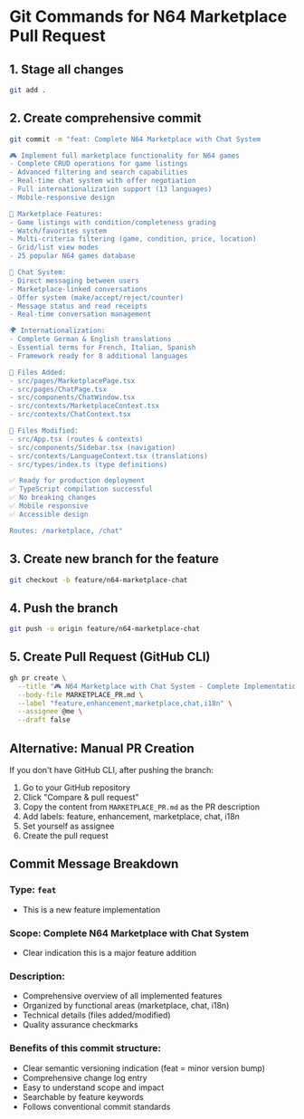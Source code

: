 # Git Commands for N64 Marketplace Pull Request

## 1. Stage all changes
```bash
git add .
```

## 2. Create comprehensive commit
```bash
git commit -m "feat: Complete N64 Marketplace with Chat System

🎮 Implement full marketplace functionality for N64 games
- Complete CRUD operations for game listings
- Advanced filtering and search capabilities
- Real-time chat system with offer negotiation
- Full internationalization support (13 languages)
- Mobile-responsive design

🛒 Marketplace Features:
- Game listings with condition/completeness grading
- Watch/favorites system
- Multi-criteria filtering (game, condition, price, location)
- Grid/list view modes
- 25 popular N64 games database

💬 Chat System:
- Direct messaging between users
- Marketplace-linked conversations
- Offer system (make/accept/reject/counter)
- Message status and read receipts
- Real-time conversation management

🌍 Internationalization:
- Complete German & English translations
- Essential terms for French, Italian, Spanish
- Framework ready for 8 additional languages

📁 Files Added:
- src/pages/MarketplacePage.tsx
- src/pages/ChatPage.tsx
- src/components/ChatWindow.tsx
- src/contexts/MarketplaceContext.tsx
- src/contexts/ChatContext.tsx

📁 Files Modified:
- src/App.tsx (routes & contexts)
- src/components/Sidebar.tsx (navigation)
- src/contexts/LanguageContext.tsx (translations)
- src/types/index.ts (type definitions)

✅ Ready for production deployment
✅ TypeScript compilation successful
✅ No breaking changes
✅ Mobile responsive
✅ Accessible design

Routes: /marketplace, /chat"
```

## 3. Create new branch for the feature
```bash
git checkout -b feature/n64-marketplace-chat
```

## 4. Push the branch
```bash
git push -u origin feature/n64-marketplace-chat
```

## 5. Create Pull Request (GitHub CLI)
```bash
gh pr create \
  --title "🎮 N64 Marketplace with Chat System - Complete Implementation" \
  --body-file MARKETPLACE_PR.md \
  --label "feature,enhancement,marketplace,chat,i18n" \
  --assignee @me \
  --draft false
```

## Alternative: Manual PR Creation
If you don't have GitHub CLI, after pushing the branch:
1. Go to your GitHub repository
2. Click "Compare & pull request" 
3. Copy the content from `MARKETPLACE_PR.md` as the PR description
4. Add labels: feature, enhancement, marketplace, chat, i18n
5. Set yourself as assignee
6. Create the pull request

## Commit Message Breakdown

### Type: `feat` 
- This is a new feature implementation

### Scope: Complete N64 Marketplace with Chat System
- Clear indication this is a major feature addition

### Description: 
- Comprehensive overview of all implemented features
- Organized by functional areas (marketplace, chat, i18n)
- Technical details (files added/modified)
- Quality assurance checkmarks

### Benefits of this commit structure:
- Clear semantic versioning indication (feat = minor version bump)
- Comprehensive change log entry
- Easy to understand scope and impact
- Searchable by feature keywords
- Follows conventional commit standards